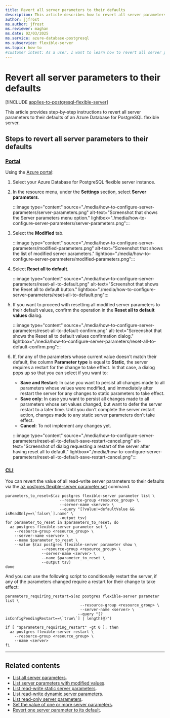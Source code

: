 ```yaml
---
title: Revert all server parameters to their defaults
description: This article describes how to revert all server parameters to their defaults of an Azure Database for PostgreSQL flexible server.
author: jjfrost
ms.author: jfrost
ms.reviewer: maghan
ms.date: 02/03/2025
ms.service: azure-database-postgresql
ms.subservice: flexible-server
ms.topic: how-to
#customer intent: As a user, I want to learn how to revert all server parameters to their defaults of an Azure Database for PostgreSQL flexible server.
---
```


# Revert all server parameters to their defaults

[!INCLUDE [applies-to-postgresql-flexible-server](~/reusable-content/ce-skilling/azure/includes/postgresql/includes/applies-to-postgresql-flexible-server.md)]

This article provides step-by-step instructions to revert all server parameters to their defaults of an Azure Database for PostgreSQL flexible server.

## Steps to revert all server parameters to their defaults

### [Portal](#tab/portal-revert-all-to-default)

Using the [Azure portal](https://portal.azure.com):

1. Select your Azure Database for PostgreSQL flexible server instance.

2. In the resource menu, under the **Settings** section, select **Server parameters**.

    :::image type="content" source="./media/how-to-configure-server-parameters/server-parameters.png" alt-text="Screenshot that shows the Server parameters menu option." lightbox="./media/how-to-configure-server-parameters/server-parameters.png":::

3. Select the **Modified** tab.

    :::image type="content" source="./media/how-to-configure-server-parameters/modified-parameters.png" alt-text="Screenshot that shows the list of modified server parameters." lightbox="./media/how-to-configure-server-parameters/modified-parameters.png":::

4. Select **Reset all to default**.

    :::image type="content" source="./media/how-to-configure-server-parameters/reset-all-to-default.png" alt-text="Screenshot that shows the Reset all to default button." lightbox="./media/how-to-configure-server-parameters/reset-all-to-default.png":::

5. If you want to proceed with resetting all modified server parameters to their default values, confirm the operation in the **Reset all to default values** dialog.

    :::image type="content" source="./media/how-to-configure-server-parameters/reset-all-to-default-confirm.png" alt-text="Screenshot that shows the Reset all to default values confirmation dialog." lightbox="./media/how-to-configure-server-parameters/reset-all-to-default-confirm.png":::

6. If, for any of the parameters whose current value doesn't match their default, the column **Parameter type** is equal to **Static**, the server requires a restart for the change to take effect. In that case, a dialog pops up so that you can select if you want to:
    - **Save and Restart**: In case you want to persist all changes made to all parameters whose values were modified, and immediately after restart the server for any changes to static parameters to take effect.
    - **Save only**: In case you want to persist all changes made to all parameters whose set values changed, but want to defer the server restart to a later time. Until you don't complete the server restart action, changes made to any static server parameters don't take effect.
    - **Cancel**: To not implement any changes yet.

    :::image type="content" source="./media/how-to-configure-server-parameters/reset-all-to-default-save-restart-cancel.png" alt-text="Screenshot of dialog requesting a restart of the server after having reset all to default." lightbox="./media/how-to-configure-server-parameters/reset-all-to-default-save-restart-cancel.png":::

### [CLI](#tab/cli-revert-all-to-default)

You can revert the value of all read-write server parameters to their defaults via the [az postgres flexible-server parameter set](/cli/azure/postgres/flexible-server/parameter#az-postgres-flexible-server-parameter-set) command.

```azurecli-interactive
parameters_to_reset=$(az postgres flexible-server parameter list \
                        --resource-group <resource_group> \
                        --server-name <server> \
                        --query "[?value!=defaultValue && isReadOnly==\`false\`].name" \
                        -output tsv)
for parameter_to_reset in $parameters_to_reset; do
  az postgres flexible-server parameter set \
    --resource-group <resource_group> \
    --server-name <server> \
    --name $parameter_to_reset \
    --value $(az postgres flexible-server parameter show \
                --resource-group <resource_group> \
                --server-name <server> \
                --name $parameter_to_reset \
                --output tsv)
done
```

And you can use the following script to conditionally restart the server, if any of the parameters changed require a restart for their change to take effect:

```azurecli-interactive
parameters_requiring_restart=$(az postgres flexible-server parameter list \
                                 --resource-group <resource_group> \
                                 --server-name <server> \
                                --query "[?isConfigPendingRestart==\`true\`] | length(@)")

if [ "$parameters_requiring_restart" -gt 0 ]; then
  az postgres flexible-server restart \
    --resource-group <resource_group> \
    --name <server>
fi
```

---

## Related contents

- [List all server parameters](how-to-server-parameters-list-all.md).
- [List server parameters with modified values](how-to-server-parameters-list-modified.md).
- [List read-write static server parameters](how-to-server-parameters-list-read-write-static.md).
- [List read-write dynamic server parameters](how-to-server-parameters-list-read-write-dynamic.md).
- [List read-only server parameters](how-to-server-parameters-list-read-only.md).
- [Set the value of one or more server parameters](how-to-server-parameters-set-value.md).
- [Revert one server parameter to its default](how-to-server-parameters-revert-one-default.md).
